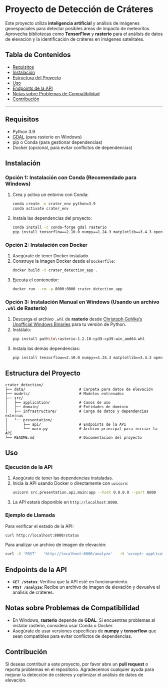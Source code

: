 
# Proyecto de Detección de Cráteres

Este proyecto utiliza **inteligencia artificial** y análisis de imágenes geoespaciales para detectar posibles áreas de impacto de meteoritos. Aprovecha bibliotecas como **TensorFlow** y **rasterio** para el análisis de datos de elevación y la identificación de cráteres en imágenes satelitales.

## Tabla de Contenidos

- [Requisitos](#requisitos)
- [Instalación](#instalación)
- [Estructura del Proyecto](#estructura-del-proyecto)
- [Uso](#uso)
- [Endpoints de la API](#endpoints-de-la-api)
- [Notas sobre Problemas de Compatibilidad](#notas-sobre-problemas-de-compatibilidad)
- [Contribución](#contribución)

---

## Requisitos

- Python 3.9
- [GDAL](https://gdal.org/download.html) (para rasterio en Windows)
- pip o Conda (para gestionar dependencias)
- Docker (opcional, para evitar conflictos de dependencias)

## Instalación

### Opción 1: Instalación con Conda (Recomendado para Windows)

1. Crea y activa un entorno con Conda:
   ```bash
   conda create -n crater_env python=3.9
   conda activate crater_env
   ```

2. Instala las dependencias del proyecto:
   ```bash
   conda install -c conda-forge gdal rasterio
   pip install tensorflow==2.10.0 numpy==1.24.3 matplotlib==3.4.3 opencv-python==4.5.4.60 scikit-image==0.18.3 fastapi==0.68.0 uvicorn==0.15.0
   ```

### Opción 2: Instalación con Docker

1. Asegúrate de tener Docker instalado.
2. Construye la imagen Docker desde el `Dockerfile`:
   ```bash
   docker build -t crater_detection_app .
   ```
3. Ejecuta el contenedor:
   ```bash
   docker run --rm -p 8000:8000 crater_detection_app
   ```

### Opción 3: Instalación Manual en Windows (Usando un archivo `.whl` de Rasterio)

1. Descarga el archivo `.whl` de **rasterio** desde [Christoph Gohlke’s Unofficial Windows Binaries](https://www.lfd.uci.edu/~gohlke/pythonlibs/#rasterio) para tu versión de Python.
2. Instálalo:
   ```bash
   pip install path\to\rasterio‑1.2.10‑cp39‑cp39‑win_amd64.whl
   ```
3. Instala las demás dependencias:
   ```bash
   pip install tensorflow==2.10.0 numpy==1.24.3 matplotlib==3.4.3 opencv-python==4.5.4.60 scikit-image==0.18.3 fastapi==0.68.0 uvicorn==0.15.0
   ```

## Estructura del Proyecto

```plaintext
crater_detection/
├── data/                        # Carpeta para datos de elevación
├── models/                      # Modelos entrenados
├── src/
│   ├── application/             # Casos de uso
│   ├── domain/                  # Entidades de dominio
│   ├── infrastructure/          # Carga de datos y dependencias externas
│   └── presentation/
│       ├── api/                 # Endpoints de la API
│       └── main.py              # Archivo principal para iniciar la API
└── README.md                    # Documentación del proyecto
```

## Uso

### Ejecución de la API

1. Asegúrate de tener las dependencias instaladas.
2. Inicia la API usando Docker o directamente con `uvicorn`:
   ```bash
   uvicorn src.presentation.api.main:app --host 0.0.0.0 --port 8000
   ```
3. La API estará disponible en `http://localhost:8000`.

### Ejemplo de Llamada

Para verificar el estado de la API:

```bash
curl http://localhost:8000/status
```

Para analizar un archivo de imagen de elevación:

```bash
curl -X 'POST'   'http://localhost:8000/analyze'   -H 'accept: application/json'   -H 'Content-Type: multipart/form-data'   -F 'file=@path/to/your/image.tif'
```

## Endpoints de la API

- **`GET /status`**: Verifica que la API esté en funcionamiento.
- **`POST /analyze`**: Recibe un archivo de imagen de elevación y devuelve el análisis de cráteres.

## Notas sobre Problemas de Compatibilidad

- En Windows, **rasterio** depende de **GDAL**. Si encuentras problemas al instalar rasterio, considera usar Conda o Docker.
- Asegúrate de usar versiones específicas de **numpy** y **tensorflow** que sean compatibles para evitar conflictos de dependencias.

## Contribución

Si deseas contribuir a este proyecto, por favor abre un **pull request** o reporta problemas en el repositorio. Agradecemos cualquier ayuda para mejorar la detección de cráteres y optimizar el análisis de datos de elevación.